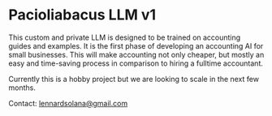 # Pacioliabacus LLM v1

This custom and private LLM is designed to be trained on accounting guides and examples. It is the first phase of developing an accounting AI for small businesses. This will make accounting not only cheaper, but mostly an easy and time-saving process in comparison to hiring a fulltime accountant.

Currently this is a hobby project but we are looking to scale in the next few months.

Contact: lennardsolana@gmail.com

